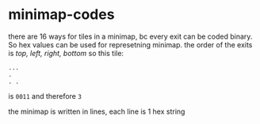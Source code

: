 # minimap-codes
there are 16 ways for tiles in a minimap, bc every exit can be coded binary. So hex values can be used for represetning minimap.
the order of the exits is *top, left, right, bottom*
so this tile:
 
 ```
...
.  
. .
```

is ```0011``` and therefore ```3```

the minimap is written in lines, each line is 1 hex string
